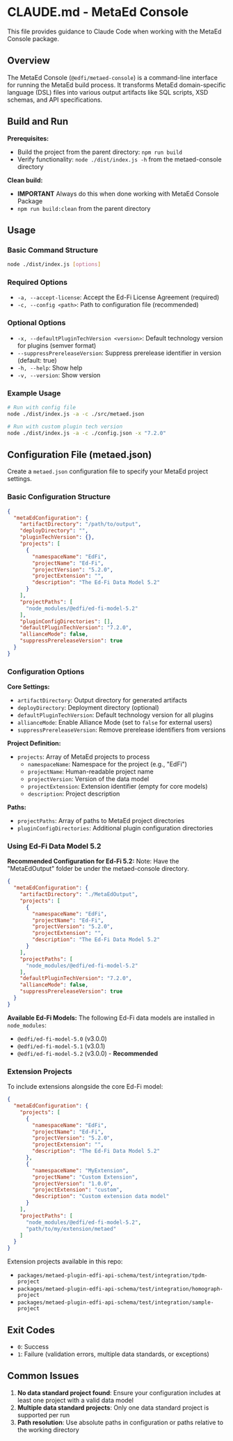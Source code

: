 # CLAUDE.md - MetaEd Console

This file provides guidance to Claude Code when working with the MetaEd Console package.

## Overview

The MetaEd Console (`@edfi/metaed-console`) is a command-line interface for running the MetaEd build process.
It transforms MetaEd domain-specific language (DSL) files into various output artifacts like SQL scripts, XSD schemas, and API specifications.

## Build and Run

**Prerequisites:**
- Build the project from the parent directory: `npm run build`
- Verify functionality: `node ./dist/index.js -h` from the metaed-console directory

**Clean build:**
- **IMPORTANT** Always do this when done working with MetaEd Console Package
- `npm run build:clean` from the parent directory

## Usage

### Basic Command Structure
```bash
node ./dist/index.js [options]
```

### Required Options
- `-a, --accept-license`: Accept the Ed-Fi License Agreement (required)
- `-c, --config <path>`: Path to configuration file (recommended)

### Optional Options
- `-x, --defaultPluginTechVersion <version>`: Default technology version for plugins (semver format)
- `--suppressPrereleaseVersion`: Suppress prerelease identifier in version (default: true)
- `-h, --help`: Show help
- `-v, --version`: Show version

### Example Usage
```bash
# Run with config file
node ./dist/index.js -a -c ./src/metaed.json

# Run with custom plugin tech version
node ./dist/index.js -a -c ./config.json -x "7.2.0"
```

## Configuration File (metaed.json)

Create a `metaed.json` configuration file to specify your MetaEd project settings.

### Basic Configuration Structure
```json
{
  "metaEdConfiguration": {
    "artifactDirectory": "/path/to/output",
    "deployDirectory": "",
    "pluginTechVersion": {},
    "projects": [
      {
        "namespaceName": "EdFi",
        "projectName": "Ed-Fi",
        "projectVersion": "5.2.0",
        "projectExtension": "",
        "description": "The Ed-Fi Data Model 5.2"
      }
    ],
    "projectPaths": [
      "node_modules/@edfi/ed-fi-model-5.2"
    ],
    "pluginConfigDirectories": [],
    "defaultPluginTechVersion": "7.2.0",
    "allianceMode": false,
    "suppressPrereleaseVersion": true
  }
}
```

### Configuration Options

**Core Settings:**
- `artifactDirectory`: Output directory for generated artifacts
- `deployDirectory`: Deployment directory (optional)
- `defaultPluginTechVersion`: Default technology version for all plugins
- `allianceMode`: Enable Alliance Mode (set to `false` for external users)
- `suppressPrereleaseVersion`: Remove prerelease identifiers from versions

**Project Definition:**
- `projects`: Array of MetaEd projects to process
  - `namespaceName`: Namespace for the project (e.g., "EdFi")
  - `projectName`: Human-readable project name
  - `projectVersion`: Version of the data model
  - `projectExtension`: Extension identifier (empty for core models)
  - `description`: Project description

**Paths:**
- `projectPaths`: Array of paths to MetaEd project directories
- `pluginConfigDirectories`: Additional plugin configuration directories

### Using Ed-Fi Data Model 5.2

**Recommended Configuration for Ed-Fi 5.2:**
Note: Have the "MetaEdOutput" folder be under the metaed-console directory.

```json
{
  "metaEdConfiguration": {
    "artifactDirectory": "./MetaEdOutput",
    "projects": [
      {
        "namespaceName": "EdFi",
        "projectName": "Ed-Fi",
        "projectVersion": "5.2.0",
        "projectExtension": "",
        "description": "The Ed-Fi Data Model 5.2"
      }
    ],
    "projectPaths": [
      "node_modules/@edfi/ed-fi-model-5.2"
    ],
    "defaultPluginTechVersion": "7.2.0",
    "allianceMode": false,
    "suppressPrereleaseVersion": true
  }
}
```

**Available Ed-Fi Models:**
The following Ed-Fi data models are installed in `node_modules`:
- `@edfi/ed-fi-model-5.0` (v3.0.0)
- `@edfi/ed-fi-model-5.1` (v3.0.1)
- `@edfi/ed-fi-model-5.2` (v3.0.0) - **Recommended**

### Extension Projects

To include extensions alongside the core Ed-Fi model:
```json
{
  "metaEdConfiguration": {
    "projects": [
      {
        "namespaceName": "EdFi",
        "projectName": "Ed-Fi",
        "projectVersion": "5.2.0",
        "projectExtension": "",
        "description": "The Ed-Fi Data Model 5.2"
      },
      {
        "namespaceName": "MyExtension",
        "projectName": "Custom Extension",
        "projectVersion": "1.0.0",
        "projectExtension": "custom",
        "description": "Custom extension data model"
      }
    ],
    "projectPaths": [
      "node_modules/@edfi/ed-fi-model-5.2",
      "path/to/my/extension/metaed"
    ]
  }
}
```

Extension projects available in this repo:
- `packages/metaed-plugin-edfi-api-schema/test/integration/tpdm-project`
- `packages/metaed-plugin-edfi-api-schema/test/integration/homograph-project`
- `packages/metaed-plugin-edfi-api-schema/test/integration/sample-project`

## Exit Codes

- `0`: Success
- `1`: Failure (validation errors, multiple data standards, or exceptions)

## Common Issues

1. **No data standard project found**: Ensure your configuration includes at least one project with a valid data model
2. **Multiple data standard projects**: Only one data standard project is supported per run
3. **Path resolution**: Use absolute paths in configuration or paths relative to the working directory
